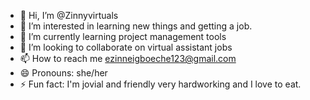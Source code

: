 - 👋 Hi, I’m @Zinnyvirtuals
- 👀 I’m interested in learning new things and getting a job. 
- 🌱 I’m currently learning project management tools
- 💞️ I’m looking to collaborate on virtual assistant jobs
- 📫 How to reach me ezinneigboeche123@gmail.com
- 😄 Pronouns: she/her
- ⚡ Fun fact: I'm jovial and friendly very hardworking and I love to eat. 

<!---
Zinnyvirtuals/Zinnyvirtuals is a ✨ special ✨ repository because its `README.md` (this file) appears on your GitHub profile.
You can click the Preview link to take a look at your changes.
--->
